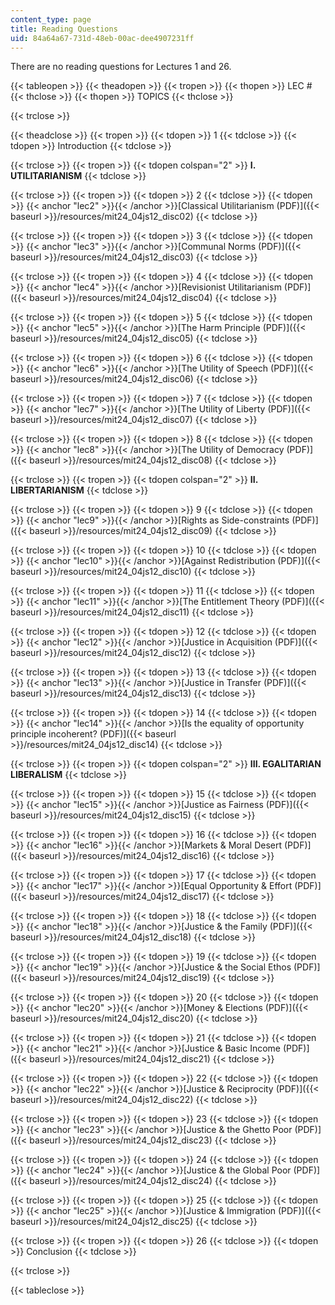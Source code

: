 ```yaml
---
content_type: page
title: Reading Questions
uid: 84a64a67-731d-48eb-00ac-dee4907231ff
---
```


There are no reading questions for Lectures 1 and 26.

{{< tableopen >}}
{{< theadopen >}}
{{< tropen >}}
{{< thopen >}}
LEC #
{{< thclose >}}
{{< thopen >}}
TOPICS
{{< thclose >}}

{{< trclose >}}

{{< theadclose >}}
{{< tropen >}}
{{< tdopen >}}
1
{{< tdclose >}}
{{< tdopen >}}
Introduction
{{< tdclose >}}

{{< trclose >}}
{{< tropen >}}
{{< tdopen colspan="2" >}}
**I. UTILITARIANISM**
{{< tdclose >}}

{{< trclose >}}
{{< tropen >}}
{{< tdopen >}}
2
{{< tdclose >}}
{{< tdopen >}}
{{< anchor "lec2" >}}{{< /anchor >}}[Classical Utilitarianism (PDF)]({{< baseurl >}}/resources/mit24_04js12_disc02)
{{< tdclose >}}

{{< trclose >}}
{{< tropen >}}
{{< tdopen >}}
3
{{< tdclose >}}
{{< tdopen >}}
{{< anchor "lec3" >}}{{< /anchor >}}[Communal Norms (PDF)]({{< baseurl >}}/resources/mit24_04js12_disc03)
{{< tdclose >}}

{{< trclose >}}
{{< tropen >}}
{{< tdopen >}}
4
{{< tdclose >}}
{{< tdopen >}}
{{< anchor "lec4" >}}{{< /anchor >}}[Revisionist Utilitarianism (PDF)]({{< baseurl >}}/resources/mit24_04js12_disc04)
{{< tdclose >}}

{{< trclose >}}
{{< tropen >}}
{{< tdopen >}}
5
{{< tdclose >}}
{{< tdopen >}}
{{< anchor "lec5" >}}{{< /anchor >}}[The Harm Principle (PDF)]({{< baseurl >}}/resources/mit24_04js12_disc05)
{{< tdclose >}}

{{< trclose >}}
{{< tropen >}}
{{< tdopen >}}
6
{{< tdclose >}}
{{< tdopen >}}
{{< anchor "lec6" >}}{{< /anchor >}}[The Utility of Speech (PDF)]({{< baseurl >}}/resources/mit24_04js12_disc06)
{{< tdclose >}}

{{< trclose >}}
{{< tropen >}}
{{< tdopen >}}
7
{{< tdclose >}}
{{< tdopen >}}
{{< anchor "lec7" >}}{{< /anchor >}}[The Utility of Liberty (PDF)]({{< baseurl >}}/resources/mit24_04js12_disc07)
{{< tdclose >}}

{{< trclose >}}
{{< tropen >}}
{{< tdopen >}}
8
{{< tdclose >}}
{{< tdopen >}}
{{< anchor "lec8" >}}{{< /anchor >}}[The Utility of Democracy (PDF)]({{< baseurl >}}/resources/mit24_04js12_disc08)
{{< tdclose >}}

{{< trclose >}}
{{< tropen >}}
{{< tdopen colspan="2" >}}
**II. LIBERTARIANISM**
{{< tdclose >}}

{{< trclose >}}
{{< tropen >}}
{{< tdopen >}}
9
{{< tdclose >}}
{{< tdopen >}}
{{< anchor "lec9" >}}{{< /anchor >}}[Rights as Side-constraints (PDF)]({{< baseurl >}}/resources/mit24_04js12_disc09)
{{< tdclose >}}

{{< trclose >}}
{{< tropen >}}
{{< tdopen >}}
10
{{< tdclose >}}
{{< tdopen >}}
{{< anchor "lec10" >}}{{< /anchor >}}[Against Redistribution (PDF)]({{< baseurl >}}/resources/mit24_04js12_disc10)
{{< tdclose >}}

{{< trclose >}}
{{< tropen >}}
{{< tdopen >}}
11
{{< tdclose >}}
{{< tdopen >}}
{{< anchor "lec11" >}}{{< /anchor >}}[The Entitlement Theory (PDF)]({{< baseurl >}}/resources/mit24_04js12_disc11)
{{< tdclose >}}

{{< trclose >}}
{{< tropen >}}
{{< tdopen >}}
12
{{< tdclose >}}
{{< tdopen >}}
{{< anchor "lec12" >}}{{< /anchor >}}[Justice in Acquisition (PDF)]({{< baseurl >}}/resources/mit24_04js12_disc12)
{{< tdclose >}}

{{< trclose >}}
{{< tropen >}}
{{< tdopen >}}
13
{{< tdclose >}}
{{< tdopen >}}
{{< anchor "lec13" >}}{{< /anchor >}}[Justice in Transfer (PDF)]({{< baseurl >}}/resources/mit24_04js12_disc13)
{{< tdclose >}}

{{< trclose >}}
{{< tropen >}}
{{< tdopen >}}
14
{{< tdclose >}}
{{< tdopen >}}
{{< anchor "lec14" >}}{{< /anchor >}}[Is the equality of opportunity principle incoherent? (PDF)]({{< baseurl >}}/resources/mit24_04js12_disc14)
{{< tdclose >}}

{{< trclose >}}
{{< tropen >}}
{{< tdopen colspan="2" >}}
**III. EGALITARIAN LIBERALISM**
{{< tdclose >}}

{{< trclose >}}
{{< tropen >}}
{{< tdopen >}}
15
{{< tdclose >}}
{{< tdopen >}}
{{< anchor "lec15" >}}{{< /anchor >}}[Justice as Fairness (PDF)]({{< baseurl >}}/resources/mit24_04js12_disc15)
{{< tdclose >}}

{{< trclose >}}
{{< tropen >}}
{{< tdopen >}}
16
{{< tdclose >}}
{{< tdopen >}}
{{< anchor "lec16" >}}{{< /anchor >}}[Markets & Moral Desert (PDF)]({{< baseurl >}}/resources/mit24_04js12_disc16)
{{< tdclose >}}

{{< trclose >}}
{{< tropen >}}
{{< tdopen >}}
17
{{< tdclose >}}
{{< tdopen >}}
{{< anchor "lec17" >}}{{< /anchor >}}[Equal Opportunity & Effort (PDF)]({{< baseurl >}}/resources/mit24_04js12_disc17)
{{< tdclose >}}

{{< trclose >}}
{{< tropen >}}
{{< tdopen >}}
18
{{< tdclose >}}
{{< tdopen >}}
{{< anchor "lec18" >}}{{< /anchor >}}[Justice & the Family (PDF)]({{< baseurl >}}/resources/mit24_04js12_disc18)
{{< tdclose >}}

{{< trclose >}}
{{< tropen >}}
{{< tdopen >}}
19
{{< tdclose >}}
{{< tdopen >}}
{{< anchor "lec19" >}}{{< /anchor >}}[Justice & the Social Ethos (PDF)]({{< baseurl >}}/resources/mit24_04js12_disc19)
{{< tdclose >}}

{{< trclose >}}
{{< tropen >}}
{{< tdopen >}}
20
{{< tdclose >}}
{{< tdopen >}}
{{< anchor "lec20" >}}{{< /anchor >}}[Money & Elections (PDF)]({{< baseurl >}}/resources/mit24_04js12_disc20)
{{< tdclose >}}

{{< trclose >}}
{{< tropen >}}
{{< tdopen >}}
21
{{< tdclose >}}
{{< tdopen >}}
{{< anchor "lec21" >}}{{< /anchor >}}[Justice & Basic Income (PDF)]({{< baseurl >}}/resources/mit24_04js12_disc21)
{{< tdclose >}}

{{< trclose >}}
{{< tropen >}}
{{< tdopen >}}
22
{{< tdclose >}}
{{< tdopen >}}
{{< anchor "lec22" >}}{{< /anchor >}}[Justice & Reciprocity (PDF)]({{< baseurl >}}/resources/mit24_04js12_disc22)
{{< tdclose >}}

{{< trclose >}}
{{< tropen >}}
{{< tdopen >}}
23
{{< tdclose >}}
{{< tdopen >}}
{{< anchor "lec23" >}}{{< /anchor >}}[Justice & the Ghetto Poor (PDF)]({{< baseurl >}}/resources/mit24_04js12_disc23)
{{< tdclose >}}

{{< trclose >}}
{{< tropen >}}
{{< tdopen >}}
24
{{< tdclose >}}
{{< tdopen >}}
{{< anchor "lec24" >}}{{< /anchor >}}[Justice & the Global Poor (PDF)]({{< baseurl >}}/resources/mit24_04js12_disc24)
{{< tdclose >}}

{{< trclose >}}
{{< tropen >}}
{{< tdopen >}}
25
{{< tdclose >}}
{{< tdopen >}}
{{< anchor "lec25" >}}{{< /anchor >}}[Justice & Immigration (PDF)]({{< baseurl >}}/resources/mit24_04js12_disc25)
{{< tdclose >}}

{{< trclose >}}
{{< tropen >}}
{{< tdopen >}}
26
{{< tdclose >}}
{{< tdopen >}}
Conclusion
{{< tdclose >}}

{{< trclose >}}

{{< tableclose >}}